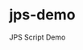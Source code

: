 # jps-demo
JPS Script Demo

<script>
   (function(d, s, id) {
       var js, fjs = d.getElementsByTagName(s)[0];
       if (d.getElementById(id)) return;
       js = d.createElement(s); js.id = id;
       js.async = true;
       js.src = "//go.jelastic.com/widgets.js";
       fjs.parentNode.insertBefore(js, fjs);
   }(document, 'script', 'jelastic-jssdk'));
</script>

<div
      data-manifest="{link_to_json_file}"
      data-width="280"
      data-theme="modern"
      data-lang="en"
      class="je-app"
      data-hoster-select="1"
      data-key="app.rag-control.hosteur.com"
      data-min-version="4.8"
      data-text="Install It!"
      data-tx-empty="Type your email and click the button"
      data-tx-invalid-email="Invalid email, please check the spelling"
      data-tx-error="An error has occurred, please try again later"
      data-tx-success="Check your email">

